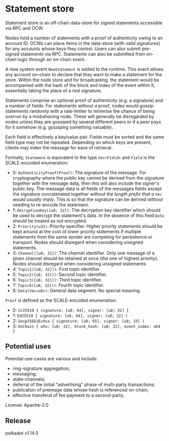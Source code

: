 # Statement store

Statement store is an off-chain data-store for signed statements accessible via RPC and OCW.

Nodes hold a number of statements with a proof of authenticity owing to an account ID. OCWs can place items in the
data-store (with valid signatures) for any accounts whose keys they control. Users can also submit pre-signed statements
via RPC. Statements can also be submitted from on-chain logic through an on-chain event.

A new system event `NewStatement` is added to the runtime. This event allows any account on-chain to declare that they
want to make a statement for the store. Within the node store and for broadcasting, the statement would be accompanied
with the hash of the block and index of the event within it, essentially taking the place of a real signature.

Statements comprise an optional proof of authenticity (e.g. a signature) and a number of fields. For statements without
a proof, nodes would gossip statements randomly with a rate-limiter to minimise the chance of being overrun by a
misbehaving node. These will generally be disregarded by nodes unless they are gossiped by several different peers or if
a peer pays for it somehow (e.g. gossiping something valuable).

Each field is effectively a key/value pair. Fields must be sorted and the same field type may not be repeated. Depending
on which keys are present, clients may index the message for ease of retrieval.

Formally, `Statement` is equivalent to the type `Vec<Field>` and `Field` is the SCALE-encoded enumeration:
- 0: `AuthenticityProof(Proof)`: The signature of the message. For cryptography where the public key cannot be derived
  from the signature together with the message data, then this will also include the signer's public key. The message
  data is all fields of the messages fields except the signature concatenated together *without the length prefix that a
  `Vec` would usually imply*. This is so that the signature can be derived without needing to re-encode the statement.
- 1: `DecryptionKey([u8; 32])`: The decryption key identifier which should be used to decrypt the statement's data. In
  the absence of this field `Data` should be treated as not encrypted.
- 2: `Priority(u32)`: Priority specifier. Higher priority statements should be kept around at the cost of lower priority
  statements if multiple statements from the same sender are competing for persistence or transport. Nodes should
  disregard when considering unsigned statements.
- 3: `Channel([u8; 32])`: The channel identifier. Only one message of a given channel should be retained at once (the
  one of highest priority). Nodes should disregard when considering unsigned statements.
- 4: `Topic1([u8; 32]))`: First topic identifier.
- 5: `Topic2([u8; 32]))`: Second topic identifier.
- 6: `Topic3([u8; 32]))`: Third topic identifier.
- 7: `Topic4([u8; 32]))`: Fourth topic identifier.
- 8: `Data(Vec<u8>)`: General data segment. No special meaning.

`Proof` is defined as the SCALE-encoded enumeration:
- 0: `Sr25519 { signature: [u8; 64], signer: [u8; 32] }`
- 1: `Ed25519 { signature: [u8; 64], signer: [u8; 32] )`
- 2: `Secp256k1Ecdsa { signature: [u8; 65], signer: [u8; 33] )`
- 3: `OnChain { who: [u8; 32], block_hash: [u8; 32], event_index: u64 }`

## Potential uses

Potential use-cases are various and include:
- ring-signature aggregation;
- messaging;
- state-channels;
- deferral of the initial "advertising" phase of multi-party transactions;
- publication of preimage data whose hash is referenced on-chain;
- effective transferal of fee payment to a second-party.


License: Apache-2.0


## Release

polkadot v1.14.0
